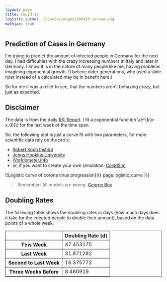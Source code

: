 ```yaml
---
layout: page
title: Covid-19
logistic_curve: ./assets/images/200426_corona.png
mathjax: true
---
```


## Prediction of Cases in Germany

I'm trying to predict the amount of infected people in Germany for the next day. I had
difficulties with the crazy increasing numbers in Italy and later in Germany. I know it is
in the nature of many people like me, having problems imagining exponential growth. (I
believe older generations, who used a slide ruler instead of a calculated may be in benefit
here.)

So for me it was a relief to see, that the numbers aren't behaving crazy, but just as
expected.

## Disclaimer

The data is from the daily [RKI
Report](https://www.rki.de/DE/Content/InfAZ/N/Neuartiges_Coronavirus/Fallzahlen.html). I
fit a exponential function \\(e^{k(x-x_0)}\\) for the last week of the time span.

So, the following plot is just a curve fit with two parameters, for more scientific data
rely on the pro's:

* [Robert Koch Institut](https://www.rki.de/DE/Content/InfAZ/N/Neuartiges_Coronavirus/nCoV.html)
* [Johns Hopkins University](https://gisanddata.maps.arcgis.com/apps/opsdashboard/index.html#/bda7594740fd40299423467b48e9ecf6)
* [Worldometer.info](https://www.worldometers.info/coronavirus/country/germany/)
* or, if you want to create your own simulation: [CovidSim](http://covidsim.eu).

![Logistic curve of corona virus progression]({{ page.logistic_curve }})

> *Remember:* All models are wrong. [George Box](https://en.wikipedia.org/wiki/All_models_are_wrong)

## Doubling Rates

The following table shows the doubling rates in days (how much days does it take for the infected people to double their amount),
based on the data points of a whole week. 

<table border="1" class="dataframe">
  <thead>
    <tr style="text-align: right;">
      <th></th>
      <th>Doubling Rate [d]</th>
    </tr>
  </thead>
  <tbody>
    <tr>
      <th>This Week</th>
      <td>47.453175</td>
    </tr>
    <tr>
      <th>Last Week</th>
      <td>31.871282</td>
    </tr>
    <tr>
      <th>Second to Last Week</th>
      <td>16.375772</td>
    </tr>
    <tr>
      <th>Three Weeks Before</th>
      <td>8.460919</td>
    </tr>
  </tbody>
</table>
